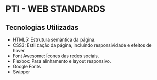 
# PTI - WEB STANDARDS


## Tecnologias Utilizadas
* HTML5: Estrutura semântica da página.
* CSS3: Estilização da página, incluindo responsividade e efeitos de hover.
* Font Awesome: Ícones das redes sociais.
* Flexbox: Para alinhamento e layout responsivo.
* Google Fonts
* Swipper
